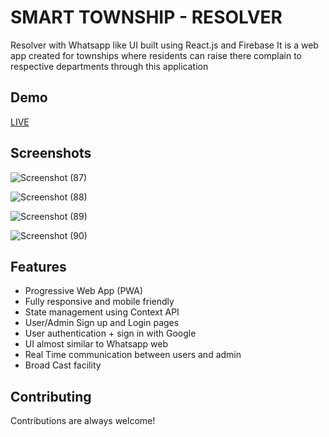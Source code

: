 # SMART TOWNSHIP - RESOLVER 

Resolver with Whatsapp like UI built using React.js and Firebase
It is a web app created for townships where residents can raise there complain to respective departments through this application


## Demo

[LIVE](https://hal-smart-township.web.app)


## Screenshots
![Screenshot (87)](https://github.com/PureshwarGonekar/Hal-Smart_Township/assets/88015818/86585da7-68e1-499a-aa67-a59c9ed1bd74)

![Screenshot (88)](https://github.com/PureshwarGonekar/Hal-Smart_Township/assets/88015818/5b72f090-6bf8-4935-a19e-e4647f967403)

![Screenshot (89)](https://github.com/PureshwarGonekar/Hal-Smart_Township/assets/88015818/ee61bcf6-73b1-4881-88b1-e45bb833f411)

![Screenshot (90)](https://github.com/PureshwarGonekar/Hal-Smart_Township/assets/88015818/97fe3f56-1b89-4319-a280-0956e880baba)

## Features

- Progressive Web App (PWA)
- Fully responsive and mobile friendly
- State management using Context API
- User/Admin Sign up and Login pages
- User authentication + sign in with Google
- UI almost similar to Whatsapp web
- Real Time communication between users and admin
- Broad Cast facility 

  
## Contributing

Contributions are always welcome!

  

  
  
